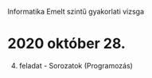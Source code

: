 Informatika
Emelt szintű gyakorlati vizsga
# 2020 október 28.

4. feladat - Sorozatok
(Programozás)
